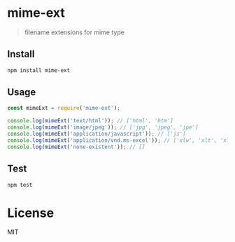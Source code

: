 # mime-ext

> filename extensions for mime type

## Install

```bash
npm install mime-ext
```

## Usage

```javascript
const mimeExt = require('mime-ext');

console.log(mimeExt('text/html')); // ['html', 'htm']
console.log(mimeExt('image/jpeg')); // ['jpg', 'jpeg', 'jpe']
console.log(mimeExt('application/javascript')); // ['js']
console.log(mimeExt('application/vnd.ms-excel')); // ['xlw', 'xlt', 'xls', 'xlm', 'xlc', 'xla']
console.log(mimeExt('none-existent')); // []

```

## Test

```bash
npm test
```

# License

MIT
